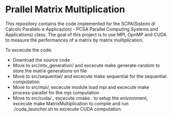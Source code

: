 # Prallel Matrix Multiplication
This repository contains the code implemented for the SCPA(Sistemi di Calcolo Parallelo e Applicazioni - PCSA Parallel Computing Systems and Applications) class. The goal of this project is to use MPI, OpnMP and CUDA to measure the performances of a matrix by matrix multiplication. 

To excecute the code:
- Download the source code
- Move to src/mtx_generation/ and excecute make generate-random to store the matrix generations on file
- Move to src/sequential/ and excecute make sequential for the sequential computation
- Move to src/mpi/, excecute module load mpi and excecute make process-parallel for the mpi computation
- Move to src/cuda/ , excecute cmake . to setup the enivronment, excecute make MatrixMultiplication to compile and run ./cuda_launcher.sh to excecute CUDA computation.

